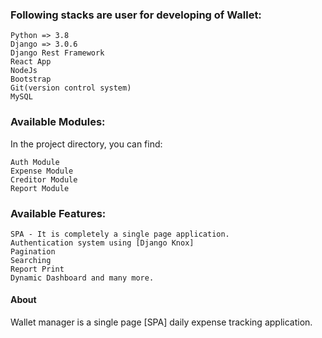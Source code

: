 ### Following stacks are user for developing of Wallet:

    Python => 3.8
    Django => 3.0.6
    Django Rest Framework
    React App
    NodeJs
    Bootstrap
    Git(version control system)
    MySQL

### Available Modules:

In the project directory, you can find:

    Auth Module
    Expense Module
    Creditor Module
    Report Module

### Available Features:

    SPA - It is completely a single page application.
    Authentication system using [Django Knox]
    Pagination
    Searching
    Report Print
    Dynamic Dashboard and many more.

#### About

Wallet manager is a single page [SPA] daily expense tracking application.
